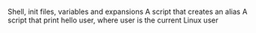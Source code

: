 Shell, init files, variables and expansions
A script that creates an alias
A script that print hello user, where user is the current Linux user

